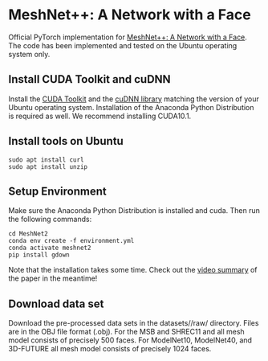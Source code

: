 # MeshNet++: A Network with a Face
Official PyTorch implementation for [MeshNet++: A Network with a Face](https://dl.acm.org/doi/abs/10.1145/3474085.3475468). The code has been implemented and tested on the Ubuntu operating system only.

## Install CUDA Toolkit and cuDNN
Install the [CUDA Toolkit](https://developer.nvidia.com/cuda-toolkit) and the [cuDNN library](https://developer.nvidia.com/rdp/cudnn-archive) matching the version of your Ubuntu operating system. Installation of the Anaconda Python Distribution is required as well. We recommend installing CUDA10.1.

## Install tools on Ubuntu
```
sudo apt install curl
sudo apt install unzip
```

## Setup Environment
Make sure the Anaconda Python Distribution is installed and cuda. Then run the following commands:
```
cd MeshNet2
conda env create -f environment.yml
conda activate meshnet2
pip install gdown
```
Note that the installation takes some time. Check out the [video summary](https://www.youtube.com/watch?v=xcfnhrYqKac) of the paper in the meantime!

## Download data set
Download the pre-processed data sets in the datasets/<dataset>/raw/ directory. Files are in the OBJ file format (.obj). For the MSB and SHREC11 and all mesh model consists of precisely 500 faces. For ModelNet10, ModelNet40, and 3D-FUTURE all mesh model consists of precisely 1024 faces.
